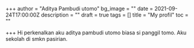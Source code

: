 +++
author = "Aditya Pambudi utomo"
bg_image = ""
date = 2021-09-24T17:00:00Z
description = ""
draft = true
tags = []
title = "My profil"
toc = ""

+++
Hi perkenalkan aku aditya pambudi utomo biasa si panggil tomo. Aku sekolah di smkn pasirian.